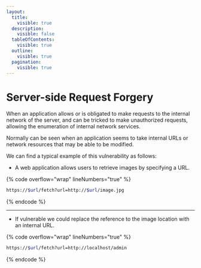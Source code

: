 ```yaml
---
layout:
  title:
    visible: true
  description:
    visible: false
  tableOfContents:
    visible: true
  outline:
    visible: true
  pagination:
    visible: true
---
```


# Server-side Request Forgery

When an application allows or is obligated to make requests to the internal network of the server, and can be tricked to make unauthorized requests, allowing the enumeration of internal network services.

Normally can be seen when an application seems to take internal URLs or network resources that may be able to be modified.

We can find a typical example of this vulnerability as follows:

* A web application allows users to retrieve images by specifying a URL.

{% code overflow="wrap" lineNumbers="true" %}
```bash
https://$url/fetch?url=http://$url/image.jpg
```
{% endcode %}

***

* If vulnerable we could replace the reference to the image location with an internal URL.

{% code overflow="wrap" lineNumbers="true" %}
```bash
https://$url/fetch?url=http://localhost/admin
```
{% endcode %}
